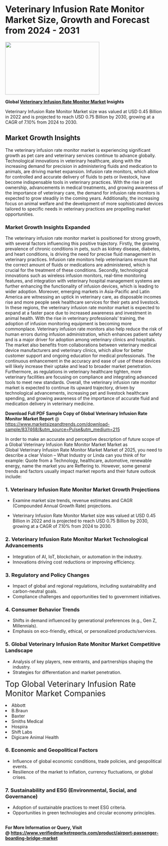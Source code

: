 <H1>Veterinary Infusion Rate Monitor Market Size, Growth and Forecast from 2024 - 2031</H1><img class="aligncenter size-medium wp-image-584254" src="https://thirdeyenews.in/wp-content/uploads/2024/09/Global-Market-Research-300x168.jpeg" alt="" width="300" height="168" /><p><strong>Global&nbsp;<a href="https://www.marketsizeandtrends.com/download-sample/837468/&amp;utm_source=Pulse&amp;utm_medium=215">Veterinary Infusion Rate Monitor Market</a> Insights</strong></p><p>Veterinary Infusion Rate Monitor Market size was valued at USD 0.45 Billion in 2022 and is projected to reach USD 0.75 Billion by 2030, growing at a CAGR of 7.10% from 2024 to 2030.</p><p><h2>Market Growth Insights</h2> <p>The veterinary infusion rate monitor market is experiencing significant growth as pet care and veterinary services continue to advance globally. Technological innovations in veterinary healthcare, along with the increasing demand for precision in administering fluids and medication to animals, are driving market expansion. Infusion rate monitors, which allow for controlled and accurate delivery of fluids to pets or livestock, have become indispensable tools in veterinary practices. With the rise in pet ownership, advancements in medical treatments, and growing awareness of the importance of veterinary care, the demand for infusion rate monitors is expected to grow steadily in the coming years. Additionally, the increasing focus on animal welfare and the development of more sophisticated devices tailored to specific needs in veterinary practices are propelling market opportunities. <h3>Market Growth Insights Expanded</h3> <p>The veterinary infusion rate monitor market is positioned for strong growth, with several factors influencing this positive trajectory. Firstly, the growing prevalence of chronic conditions in pets, such as kidney disease, diabetes, and heart conditions, is driving the need for precise fluid management in veterinary practices. Infusion rate monitors help veterinarians ensure that the correct amount of fluids or medications are administered, which is crucial for the treatment of these conditions. Secondly, technological innovations such as wireless infusion monitors, real-time monitoring features, and integration with veterinary hospital management systems are further enhancing the functionality of infusion devices, which is leading to wider adoption. Moreover, emerging markets in Asia-Pacific and Latin America are witnessing an uptick in veterinary care, as disposable incomes rise and more people seek healthcare services for their pets and livestock. In these regions, the veterinary infusion rate monitor market is expected to expand at a faster pace due to increased awareness and investment in animal health. With the rise in veterinary professionals’ training, the adoption of infusion monitoring equipment is becoming more commonplace. Veterinary infusion rate monitors also help reduce the risk of human errors during infusion administration, which enhances patient safety and is a major driver for adoption among veterinary clinics and hospitals. The market also benefits from collaborations between veterinary medical device manufacturers and veterinary clinics, which allow for better customer support and ongoing education for medical professionals. The continuous enhancement in the accuracy and ease of use of these devices will likely increase their uptake and lead to broader market penetration. Furthermore, as regulations in veterinary healthcare tighten, more veterinary facilities are focusing on compliance and integrating advanced tools to meet new standards. Overall, the veterinary infusion rate monitor market is expected to continue its upward trajectory, driven by technological advancements, increasing pet and livestock healthcare spending, and growing awareness of the importance of accurate fluid and medication delivery in veterinary medicine. </p><p><span class=""><strong>Download Full PDF Sample Copy of Global Veterinary Infusion Rate Monitor Market Report</strong> @ <a href="https://www.marketsizeandtrends.com/download-sample/837468/&amp;utm_source=Pulse&amp;utm_medium=215" target="_blank">https://www.marketsizeandtrends.com/download-sample/837468/&amp;utm_source=Pulse&amp;utm_medium=215</a></span></p><p>In order to make an accurate and perceptive description of future scope of a Global&nbsp;Veterinary Infusion Rate Monitor Market Market as Global&nbsp;Veterinary Infusion Rate Monitor Market Market of 2025, you need to describe a clear Vision &ndash; What Industry or Linda can you think of for example: Quote from a Technology, healthcare, automotive, renewable energy, name the market you are Reffering to. However, some general trends and factors usually impact market reports and their future outlook include:</p><h3>1.&nbsp;<strong>Veterinary Infusion Rate Monitor Market Growth Projections</strong></h3><ul><li>Examine market size trends, revenue estimates and CAGR (Compounded Annual Growth Rate) projections.</li><li><p>Veterinary Infusion Rate Monitor Market size was valued at USD 0.45 Billion in 2022 and is projected to reach USD 0.75 Billion by 2030, growing at a CAGR of 7.10% from 2024 to 2030.</p></li></ul><h3>2.&nbsp;<strong>Veterinary Infusion Rate Monitor Market Technological Advancements</strong></h3><ul><li>Integration of AI, IoT, blockchain, or automation in the industry.</li><li>Innovations driving cost reductions or improving efficiency.</li></ul><h3>3.&nbsp;<strong>Regulatory and Policy Changes</strong></h3><ul><li>Impact of global and regional regulations, including sustainability and carbon-neutral goals.</li><li>Compliance challenges and opportunities tied to government initiatives.</li></ul><h3>4.&nbsp;<strong>Consumer Behavior Trends</strong></h3><ul><li>Shifts in demand influenced by generational preferences (e.g., Gen Z, Millennials).</li><li>Emphasis on eco-friendly, ethical, or personalized products/services.</li></ul><h3>5.&nbsp;<strong>Global Veterinary Infusion Rate Monitor Market Competitive Landscape</strong></h3><ul><li>Analysis of key players, new entrants, and partnerships shaping the industry.</li><li>Strategies for differentiation and market penetration.</li></ul><p data-pm-slice="1 1 []"><span style="color: inherit; font-family: inherit; font-size: 25px;">Top Global Veterinary Infusion Rate Monitor Market Companies</span></p><div class="" data-test-id=""><p><li>Abbott</li><li> B.Braun</li><li> Baxter</li><li> Smiths Medical</li><li> Hospira</li><li> Shift Labs</li><li> Digicare Animal Health</li></p></div><h3>6.&nbsp;<strong>Economic and Geopolitical Factors</strong></h3><ul><li>Influence of global economic conditions, trade policies, and geopolitical events.</li><li>Resilience of the market to inflation, currency fluctuations, or global crises.</li></ul><h3>7.&nbsp;<strong>Sustainability and ESG (Environmental, Social, and Governance)</strong></h3><ul><li>Adoption of sustainable practices to meet ESG criteria.</li><li>Opportunities in green technologies and circular economy principles.</li></ul><h2><strong style="font-size: 14px;">For More Information or Query, Visit @&nbsp;</strong><a style="background-color: #ffffff; font-size: 14px;" href="https://www.marketsizeandtrends.com/report/veterinary-infusion-rate-monitor-market/" target="_blank">https://www.verifiedmarketreports.com/product/airport-passenger-boarding-bridge-market</a></h2>
